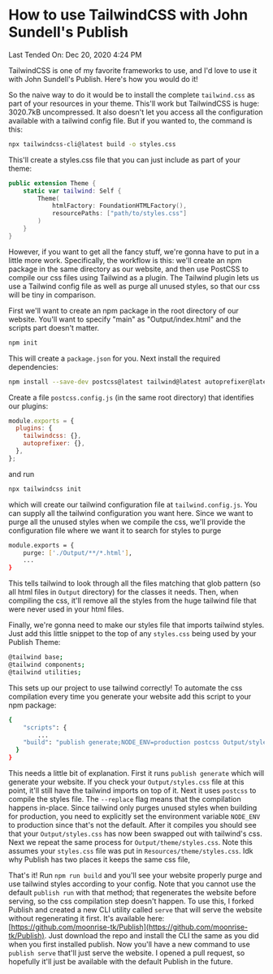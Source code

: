 # How to use TailwindCSS with John Sundell's Publish

Last Tended On: Dec 20, 2020 4:24 PM

TailwindCSS is one of my favorite frameworks to use, and I'd love to use it with John Sundell's Publish. Here's how you would do it!

So the naive way to do it would be to install the complete `tailwind.css` as part of your resources in your theme. This'll work but TailwindCSS is huge: 3020.7kB uncompressed. It also doesn't let you access all the configuration available with a tailwind config file. But if you wanted to, the command is this:

```bash
npx tailwindcss-cli@latest build -o styles.css
```

This'll create a styles.css file that you can just include as part of your theme:

```swift
public extension Theme {
    static var tailwind: Self {
        Theme(
            htmlFactory: FoundationHTMLFactory(),
            resourcePaths: ["path/to/styles.css"]
        )
    }
}
```

However, if you want to get all the fancy stuff, we're gonna have to put in a little more work. Specifically, the workflow is this: we'll create an npm package in the same directory as our website, and then use PostCSS to compile our css files using Tailwind as a plugin. The Tailwind plugin lets us use a Tailwind config file as well as purge all unused styles, so that our css will be tiny in comparison.

First we'll want to create an npm package in the root directory of our website. You'll want to specify "main" as "Output/index.html" and the scripts part doesn't matter.

```bash
npm init
```

This will create a `package.json` for you. Next install the required dependencies:

```bash
npm install --save-dev postcss@latest tailwind@latest autoprefixer@latest postcss-cli
```

Create a file `postcss.config.js` (in the same root directory) that identifies our plugins:

```jsx
module.exports = {
  plugins: {
    tailwindcss: {},
    autoprefixer: {},
  },
};
```

and run

```bash
npx tailwindcss init
```

which will create our tailwind configuration file at `tailwind.config.js`. You can supply all the tailwind configuration you want here. Since we want to purge all the unused styles when we compile the css, we'll provide the configuration file where we want it to search for styles to purge

```bash
module.exports = {
    purge: ['./Output/**/*.html'],
    ...
}
```

This tells tailwind to look through all the files matching that glob pattern (so all html files in `Output` directory) for the classes it needs. Then, when compiling the css, it'll remove all the styles from the huge tailwind file that were never used in your html files.

Finally, we're gonna need to make our styles file that imports tailwind styles. Just add this little snippet to the top of any `styles.css` being used by your Publish Theme:

```bash
@tailwind base;
@tailwind components;
@tailwind utilities;
```

This sets up our project to use tailwind correctly! To automate the css compilation every time you generate your website add this script to your npm package:

```bash
{
    "scripts": {
        ...
    "build": "publish generate;NODE_ENV=production postcss Output/styles.css --replace;NODE_ENV=production postcss Output/theme/styles.css --replace"
  }
}
```

This needs a little bit of explanation. First it runs `publish generate` which will generate your website. If you check your `Output/styles.css` file at this point, it'll still have the tailwind imports on top of it. Next it uses `postcss` to compile the styles file. The `--replace` flag means that the compilation happens in-place. Since tailwind only purges unused styles when building for production, you need to explicitly set the environment variable `NODE_ENV` to production since that's not the default. After it compiles you should see that your `Output/styles.css` has now been swapped out with tailwind's css. Next we repeat the same process for `Output/theme/styles.css`. Note this assumes your `styles.css` file was put in `Resources/theme/styles.css`. Idk why Publish has two places it keeps the same css file,

That's it! Run `npm run build` and you'll see your website properly purge and use tailwind styles according to your config. Note that you cannot use the default `publish run` with that method; that regenerates the website before serving, so the css compilation step doesn't happen. To use this, I forked Publish and created a new CLI utility called `serve` that will serve the website without regenerating it first. It's available here: [https://github.com/moonrise-tk/Publish](https://github.com/moonrise-tk/Publish). Just download the repo and install the CLI the same as you did when you first installed publish. Now you'll have a new command to use `publish serve` that'll just serve the website. I opened a pull request, so hopefully it'll just be available with the default Publish in the future.


